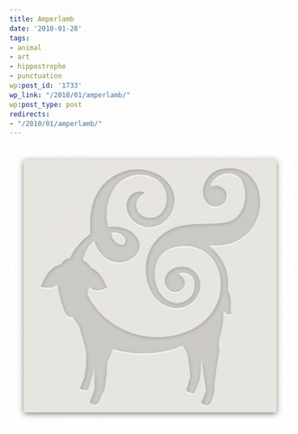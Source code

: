 ```yaml
---
title: Amperlamb
date: '2010-01-28'
tags:
- animal
- art
- hippostrophe
- punctuation
wp:post_id: '1733'
wp_link: "/2010/01/amperlamb/"
wp:post_type: post
redirects:
- "/2010/01/amperlamb/"
---
```


![](2010-01-28-Amperlamb/amperlamb-500x500.png "amperlamb")
